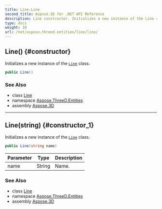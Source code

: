 ```yaml
---
title: Line.Line
second_title: Aspose.3D for .NET API Reference
description: Line constructor. Initializes a new instance of the Line class
type: docs
weight: 10
url: /net/aspose.threed.entities/line/line/
---
```

## Line() {#constructor}

Initializes a new instance of the [`Line`](../) class.

```csharp
public Line()
```

### See Also

* class [Line](../)
* namespace [Aspose.ThreeD.Entities](../../line/)
* assembly [Aspose.3D](../../../)

---

## Line(string) {#constructor_1}

Initializes a new instance of the [`Line`](../) class.

```csharp
public Line(string name)
```

| Parameter | Type | Description |
| --- | --- | --- |
| name | String | Name. |

### See Also

* class [Line](../)
* namespace [Aspose.ThreeD.Entities](../../line/)
* assembly [Aspose.3D](../../../)


